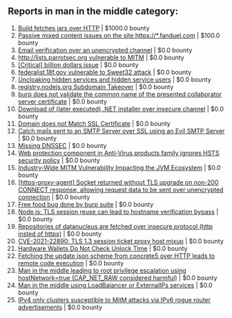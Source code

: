 ## Reports in man in the middle category:
1. [Build fetches jars over HTTP](https://hackerone.com/reports/506161) | $1000.0 bounty
2. [Passive mixed content issues on the site https://*.fanduel.com](https://hackerone.com/reports/437800) | $100.0 bounty
3. [Email verification over an unencrypted channel](https://hackerone.com/reports/224287) | $0.0 bounty
4. [http://lists.parrotsec.org vulnerable to MITM](https://hackerone.com/reports/238344) | $0.0 bounty
5. [[Critical] billion dollars issue](https://hackerone.com/reports/244836) | $0.0 bounty
6. [federalist.18f.gov vulnerable to Sweet32 attack](https://hackerone.com/reports/263553) | $0.0 bounty
7. [Uncloaking hidden services and hidden service users](https://hackerone.com/reports/268113) | $0.0 bounty
8. [registry.nodejs.org Subdomain Takeover](https://hackerone.com/reports/340580) | $0.0 bounty
9. [burp does not validate the common name of the presented collaborator server certificate](https://hackerone.com/reports/337680) | $0.0 bounty
10. [Download of (later executed) .NET installer over insecure channel](https://hackerone.com/reports/272231) | $0.0 bounty
11. [Domain does not Match SSL Certificate](https://hackerone.com/reports/504507) | $0.0 bounty
12. [Catch mails sent to an SMTP Server over SSL using an Evil SMTP Server](https://hackerone.com/reports/519582) | $0.0 bounty
13. [Missing DNSSEC](https://hackerone.com/reports/509390) | $0.0 bounty
14. [Web protection component in Anti-Virus products family ignores HSTS security policy](https://hackerone.com/reports/461780) | $0.0 bounty
15. [Industry-Wide MITM Vulnerability Impacting the JVM Ecosystem](https://hackerone.com/reports/608620) | $0.0 bounty
16. [[https-proxy-agent] Socket returned without TLS upgrade on non-200 CONNECT response, allowing request data to be sent over unencrypted connection](https://hackerone.com/reports/541502) | $0.0 bounty
17. [Free food bug done by burp suite](https://hackerone.com/reports/762883) | $0.0 bounty
18. [Node.js: TLS session reuse can lead to hostname verification bypass](https://hackerone.com/reports/811502) | $0.0 bounty
19. [Repositories of datanucleus are fetched over insecure protocol (http insted of https)](https://hackerone.com/reports/879740) | $0.0 bounty
20. [CVE-2021-22890: TLS 1.3 session ticket proxy host mixup](https://hackerone.com/reports/1129529) | $0.0 bounty
21. [Hardware Wallets Do Not Check Unlock TIme](https://hackerone.com/reports/817245) | $0.0 bounty
22. [Fetching the update json scheme from concrete5 over HTTP leads to remote code execution](https://hackerone.com/reports/982130) | $0.0 bounty
23. [Man in the middle leading to root privilege escalation using hostNetwork=true (CAP_NET_RAW considered harmful)](https://hackerone.com/reports/899103) | $0.0 bounty
24. [Man in the middle using LoadBalancer or ExternalIPs services](https://hackerone.com/reports/764986) | $0.0 bounty
25. [IPv4 only clusters susceptible to MitM attacks via IPv6 rogue router advertisements](https://hackerone.com/reports/819717) | $0.0 bounty
